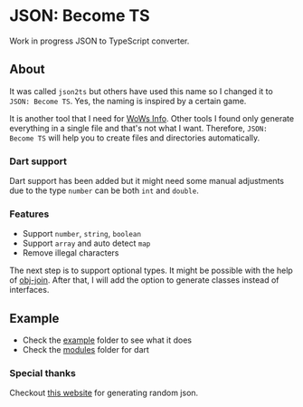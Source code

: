 # JSON: Become TS
Work in progress JSON to TypeScript converter.

## About
It was called `json2ts` but others have used this name so I changed it to `JSON: Become TS`. Yes, the naming is inspired by a certain game. 

It is another tool that I need for [WoWs Info](https://github.com/HenryQuan/WoWs-Info-Re). Other tools I found only generate everything in a single file and that's not what I want. Therefore, `JSON: Become TS` will help you to create files and directories automatically.

### Dart support
Dart support has been added but it might need some manual adjustments due to the type `number` can be both `int` and `double`.

### Features
- Support `number`, `string`, `boolean`
- Support `array` and auto detect `map`
- Remove illegal characters

The next step is to support optional types. It might be possible with the help of [obj-join](https://github.com/HenryQuan/obj-join). After that, I will add the option to generate classes instead of interfaces. 

## Example
- Check the [example](https://github.com/HenryQuan/json-become-ts/tree/master/src/example) folder to see what it does
- Check the [modules](https://github.com/HenryQuan/json-become-ts/tree/master/src/example/modules) folder for dart

### Special thanks
Checkout [this website](https://next.json-generator.com/) for generating random json.
